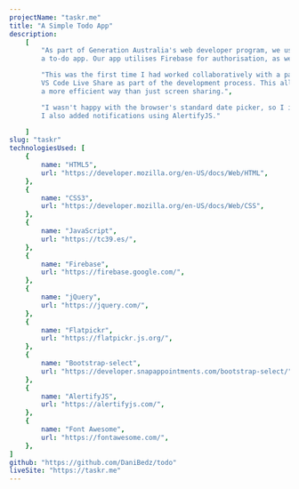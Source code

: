 ```yaml
---
projectName: "taskr.me"
title: "A Simple Todo App"
description: 
    [
        "As part of Generation Australia's web developer program, we used pair programming and agile methodology and create 
        a to-do app. Our app utilises Firebase for authorisation, as well as storing task data in a database.",

        "This was the first time I had worked collaboratively with a partner. It was a great experience as I got to try out 
        VS Code Live Share as part of the development process. This allowed us to work on some problems at the same time in 
        a more efficient way than just screen sharing.",

        "I wasn't happy with the browser's standard date picker, so I integrated Flatpickr to offer a better user experience. 
        I also added notifications using AlertifyJS."

    ]
slug: "taskr"
technologiesUsed: [
    {
        name: "HTML5",
        url: "https://developer.mozilla.org/en-US/docs/Web/HTML",
    },
    {
        name: "CSS3",
        url: "https://developer.mozilla.org/en-US/docs/Web/CSS",
    },
    {
        name: "JavaScript",
        url: "https://tc39.es/",
    },
    {
        name: "Firebase",
        url: "https://firebase.google.com/",
    },
    {
        name: "jQuery",
        url: "https://jquery.com/",
    },
    {
        name: "Flatpickr",
        url: "https://flatpickr.js.org/",
    },
    {
        name: "Bootstrap-select",
        url: "https://developer.snapappointments.com/bootstrap-select/",
    },
    {
        name: "AlertifyJS",
        url: "https://alertifyjs.com/",
    },
    {
        name: "Font Awesome",
        url: "https://fontawesome.com/",
    },
]
github: "https://github.com/DaniBedz/todo"
liveSite: "https://taskr.me"
---
```

